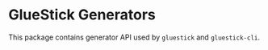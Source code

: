 # GlueStick Generators

This package contains generator API used by `gluestick` and `gluestick-cli`.
